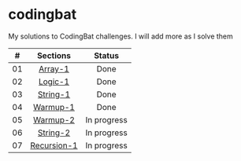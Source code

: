# codingbat
My solutions to CodingBat challenges. I will add more as I solve them

| #  | Sections |Status |
| :------: | :------------:|:------------: |
| 01  | [Array-1](codingbat/codingbat/src/arrayBat/) |Done  |
| 02  | [Logic-1](codingbat/codingbat/src/logicBat/)  |Done |
| 03  | [String-1](codingbat/codingbat/src/stringsBat/) |Done  |
| 04  | [Warmup-1](codingbat/codingbat/src/warmupBat/)  |Done |
| 05  | [Warmup-2](codingbat/codingbat/src/warmupBat2/) |In progress |
| 06  | [String-2](codingbat/codingbat/src/stringsBat2/)  |In progress  |
| 07  | [Recursion-1](codingbat/codingbat/src/recursionBat/)  |In progress  |
